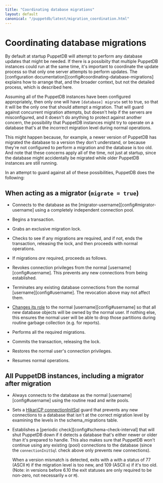 ```yaml
---
title: "Coordinating database migrations"
layout: default
canonical: "/puppetdb/latest/migration_coordination.html"
---
```

# Coordinating database migrations

[config]: ./configure.html

By default at startup PuppetDB will attempt to perform any database
updates that might be needed.  If there is a possibiity that multiple
PuppetDB instances could run at the same time, it's important to
coordinate the update process so that only one server attempts to perform
updates.  The [configuration documentation][config#coordinating-database-migrations]
explains how to arrange that, and the broader context, but not the
detailed process, which is described here.

Assuming all of the PuppetDB instances have been configured
appropriately, then only one will have `[database] migrate` set to
true, so that it will be the only one that should attempt a migration.
That will guard against concurrent migration attempts, but doesn't
help if the servers are misconfigured, and it doesn't do anything to
protect against another concern, the possibility that PuppetDB
instances might try to operate on a database that's at the incorrect
migration level during normal operations.

This might happen because, for example, a newer version of PuppetDB
has migrated the database to a version they don't understand, or
because they're not configured to perform a migration and the database
is too old.  And note that these concerns apply all of the time, not
just at startup, since the database might accidentally be migrated
while older PuppetDB instances are still running.

In an attempt to guard against all of these possibilities, PuppetDB
does the following:

When acting as a migrator (`migrate = true`)
-------------------------------------------------

* Connects to the database as the
  [migrator-username][config#migrator-username] using a completely
  independent connection pool.

* Begins a transaction.

* Grabs an exclusive migration lock.

* Checks to see if any migrations are required, and if not, ends the
  transaction, releasing the lock, and then proceeds with normal
  operations.

* If migrations *are* required, proceeds as follows.

* Revokes connection privileges from the normal
  [username][config#username].  This prevents any new connections from
  being established.

* Terminates any existing database connections from the normal
  [username][config#username].  The revocation above may not affect
  them.

* [Changes its role](https://www.postgresql.org/docs/11/sql-set-role.html)
   to the normal [username][config#username] so that all new database objects
   will be owned by the normal user.  If nothing else, this ensures
   the normal user will be able to drop those partitions during
   routine garbage collection (e.g. for reports).

* Performs all the required migrations.

* Commits the transaction, releasing the lock.

* Restores the normal user's connection privileges.

* Resumes normal operations.

All PuppetDB instances, including a migrator after migration
------------------------------------------------------------

* Always connects to the database as the normal
  [username][config#username] using the routine read and write pools.

* Sets a [HikariCP connectionInitSql](https://github.com/brettwooldridge/HikariCP#infrequently-used)
  guard that prevents any new connections to a database that isn't at
  the correct migration level by examining the levels in the
  schema_migrations table.

* Establishes a [periodic check][config#schema-check-interval] that
  will shut PuppetDB down if it detects a database that's either newer
  or older than it's prepared to handle.  This also makes sure that
  PuppetDB won't continue using any existing (pool) connections to the
  database (since the `connectionInitSql` check above only prevents
  new connections).

  When a version mismatch is detected, exits with a with a status of
  77 (ASCII `M`) if the migration level is too new, and 109 (ASCII
  `m`) if it's too old.  (Note: in versions before 6.10 the exit
  statuses are only required to be non-zero, not necessarily `m` or
  `M`).
